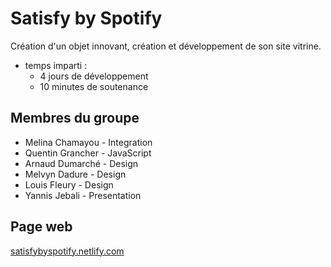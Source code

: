 # Satisfy by Spotify
Création d'un objet innovant, création et développement de son site vitrine.

- temps imparti : 
  - 4 jours de développement
  - 10 minutes de soutenance


## Membres du groupe
- Melina Chamayou - Integration
- Quentin Grancher - JavaScript
- Arnaud Dumarché - Design
- Melvyn Dadure - Design
- Louis Fleury - Design
- Yannis Jebali - Presentation

## Page web 
[satisfybyspotify.netlify.com](https://satisfybyspotify.netlify.com/)
